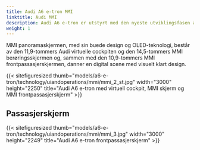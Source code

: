 ```yaml
---
title: Audi A6 e-tron MMI
linktitle: Audi MMI
description: Audi A6 e-tron er utstyrt med den nyeste utviklingsfasen av sine MMI-betjeningskonsepter med MMI touch response.
weight: 1
---
```

<!-- markdownlint-disable MD033 -->
MMI panoramaskjermen, med sin buede design og OLED-teknologi, består av den 11,9-tommers Audi virtuelle cockpiten og den 14,5-tommers MMI berøringsskjermen og, sammen med den 10,9-tommers MMI frontpassasjerskjermen, danner en digital scene med visuelt klart design.

{{< sitefiguresized thumb="models/a6-e-tron/technology/uiandoperations/mmi/mmi_2_st.jpg" width="3000" height="2250" title="Audi A6 e-tron med virtuell cockpit, MMI skjerm og MMI frontpassasjerskjerm" >}}



## Passasjerskjerm

{{< sitefiguresized thumb="models/a6-e-tron/technology/uiandoperations/mmi/mmi_3.jpg" width="3000" height="2249" title="Audi A6 e-tron frontpassasjerskjerm" >}}